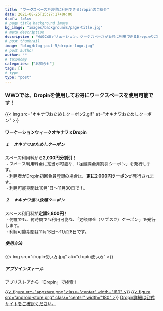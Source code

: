 ```yaml
---
title: "ワークスペースがお得に利用できるDropinのご紹介"
date: 2021-08-25T15:27:17+06:00
draft: false
# page title background image
bg_image: "images/backgrounds/page-title.jpg"
# meta description
description : "WWO公認ソリューション、ワークスペースがお得に利用できるDropinのご紹介。"
# post thumbnail
image: "blog/blog-post-5/dropin-logo.jpg"
# post author
author: ""
# taxonomy
categories: ["お知らせ"]
tags: []
# type
type: "post"
---
```


### WWOでは、Dropinを使用してお得にワークスペースを使用可能です！
{{< img src="オキナワおためしクーポン2.gif" alt="オキナワおためしクーポン" >}}
#### ワーケーションウィークオキナワｘDropin
##### １　オキナワおためしクーポン
スペース利用料から**2,000円分割引**！  
・スペース利用料金に充当が可能な、「従量課金用割引クーポン」を発行します。  
・利用者がDropin初回会員登録の場合は、**更に2,000円クーポン**が発行されます。  
・利用可能期間は10月1日～11月30日です。

##### ２　オキナワ使い放題クーポン
スペース利用料が**定額9,800円**！  
・何度でも、何時間でも利用可能な、「定額課金（サブスク）クーポン」を発行します。  
・利用可能期間は11月13日～11月28日です。

##### 使用方法
{{< img src="dropin使い方.jpg" alt="dropin使い方" >}}

##### アプリインストール
アプリストアから「Dropin」で検索！

[{{< figure src="appstore.png" class="center" width="180" >}}](https://apps.apple.com/jp/app/id1530308628?mt=8)
[{{< figure src="android-store.png" class="center" width="180" >}}](https://play.google.com/store/apps/details?id=com.ntt.dropin&launch=true)
[Dropin詳細は公式サイトをご確認ください。](https://nttcom-dropin.com/)